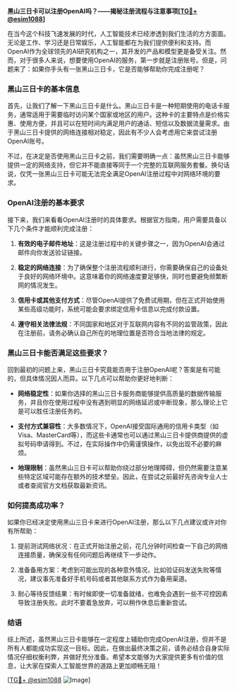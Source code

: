 **黑山三日卡可以注册OpenAI吗？——揭秘注册流程与注意事项[[TG💪+ @esim1088](https://t.me/s/esim1088)]**

在当今这个科技飞速发展的时代，人工智能技术已经渗透到我们生活的方方面面。无论是工作、学习还是日常娱乐，人工智能都在为我们提供便利和支持。而OpenAI作为全球领先的AI研究机构之一，其开发的产品和模型更是备受关注。然而，对于很多人来说，想要使用OpenAI的服务，第一步就是注册账号。但是，问题来了：如果你手头有一张黑山三日卡，它是否能够帮助你完成注册呢？

### 黑山三日卡的基本信息

首先，让我们了解一下黑山三日卡是什么。黑山三日卡是一种短期使用的电话卡服务，通常适用于需要临时访问某个国家或地区的用户。这种卡的主要特点是价格实惠、使用方便，并且可以在短时间内满足用户的通话、短信以及数据流量需求。由于黑山三日卡提供的网络连接相对稳定，因此有不少人会考虑用它来尝试注册OpenAI账号。

不过，在决定是否使用黑山三日卡之前，我们需要明确一点：虽然黑山三日卡能够提供一定的网络支持，但它并不能直接等同于一个完整的互联网服务套餐。换句话说，仅凭一张黑山三日卡可能无法完全满足OpenAI注册过程中对网络环境的要求。

### OpenAI注册的基本要求

接下来，我们来看看OpenAI注册时的具体要求。根据官方指南，用户需要具备以下几个条件才能顺利完成注册：

1. **有效的电子邮件地址**：这是注册过程中的关键步骤之一，因为OpenAI会通过邮件向你发送验证链接。
   
2. **稳定的网络连接**：为了确保整个注册流程顺利进行，你需要确保自己的设备处于良好的网络环境中。这意味着你的网络速度要足够快，同时也要避免频繁断网的情况发生。

3. **信用卡或其他支付方式**：尽管OpenAI提供了免费试用期，但在正式开始使用某些高级功能时，系统可能会要求绑定信用卡信息以完成付款设置。

4. **遵守相关法律法规**：不同国家和地区对于互联网内容有不同的监管政策，因此在注册前，请务必确认自己所在的地理位置是否符合当地法律的规定。

### 黑山三日卡能否满足这些要求？

回到最初的问题上来，黑山三日卡究竟能否用于注册OpenAI呢？答案是有可能的，但具体情况因人而异。以下几点可以帮助你更好地判断：

- **网络稳定性**：如果你选择的黑山三日卡服务商能够提供高质量的数据传输服务，并且你在使用过程中没有遇到明显的网络延迟或中断现象，那么理论上它是可以胜任注册任务的。
  
- **支付方式兼容性**：大多数情况下，OpenAI接受国际通用的信用卡类型（如Visa、MasterCard等），而这些卡通常也可以通过黑山三日卡提供商提供的虚拟号码申请得到。不过，在实际操作中仍需谨慎操作，以免出现不必要的麻烦。

- **地理限制**：虽然黑山三日卡可以帮助你绕过部分地理障碍，但仍然需要注意某些特定区域可能存在额外的技术壁垒。因此，在尝试之前最好先咨询专业人士或者查阅官方文档获取最新资讯。

### 如何提高成功率？

如果你已经决定使用黑山三日卡来进行OpenAI注册，那么以下几点建议或许对你有所帮助：

1. 提前测试网络状况：在正式开始注册之前，花几分钟时间检查一下自己的网络连接质量，确保没有任何问题后再继续下一步动作。
   
2. 准备备用方案：考虑到可能出现的各种意外情况，比如验证码发送失败等情况，建议事先准备好手机号码或者其他联系方式作为备用渠道。
    
3. 耐心等待反馈结果：有时候即使一切准备就绪，也难免会遇到一些不可控因素导致注册失败。此时不要着急放弃，可以稍作休息后重新尝试。

### 结语

综上所述，虽然黑山三日卡能够在一定程度上辅助你完成OpenAI注册，但并不是所有人都能成功实现这一目标。因此，在做出最终决策之前，请务必结合自身实际情况仔细权衡利弊，并做好充分准备。希望本文能够为大家提供更多有价值的信息，让大家在探索人工智能世界的道路上更加顺畅无阻！

[[TG💪+ @esim1088](https://t.me/s/esim1088) ![Image](https://i.postimg.cc/4NQfJmqS/Snipaste-2025-05-13-00-14-12.png)]